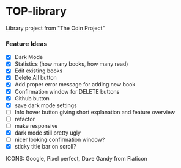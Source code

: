 # TOP-library

Library project from "The Odin Project"

### Feature Ideas

- [x] Dark Mode
- [x] Statistics (how many books, how many read)
- [x] Edit existing books
- [x] Delete All button
- [x] Add proper error message for adding new book
- [x] Confirmation window for DELETE buttons
- [x] Github button
- [x] save dark mode settings
- [ ] Info hover button giving short explanation and feature overview
- [ ] refactor
- [ ] make responsive
- [x] dark mode still pretty ugly
- [ ] nicer looking confirmation window?
- [x] sticky title bar on scroll?

ICONS: Google, Pixel perfect, Dave Gandy from Flaticon
